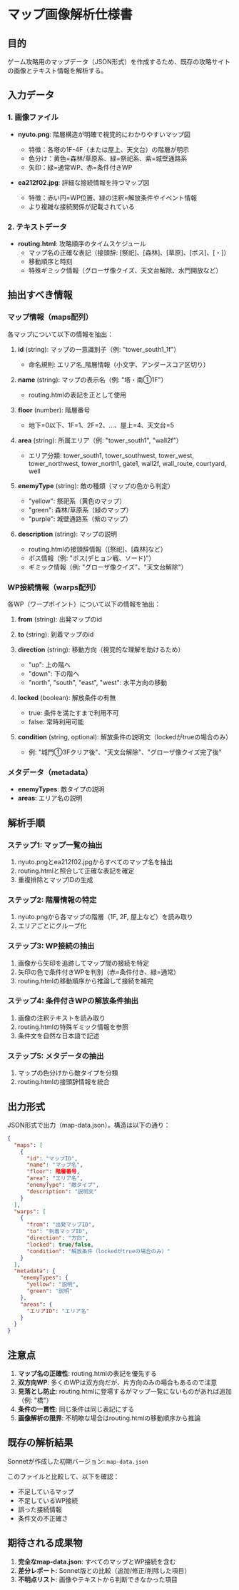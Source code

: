 # マップ画像解析仕様書

## 目的
ゲーム攻略用のマップデータ（JSON形式）を作成するため、既存の攻略サイトの画像とテキスト情報を解析する。

## 入力データ

### 1. 画像ファイル
- **nyuto.png**: 階層構造が明確で視覚的にわかりやすいマップ図
  - 特徴：各塔の1F-4F（または屋上、天文台）の階層が明示
  - 色分け：黄色=森林/草原系、緑=祭祀系、紫=城壁通路系
  - 矢印：緑=通常WP、赤=条件付きWP

- **ea212f02.jpg**: 詳細な接続情報を持つマップ図
  - 特徴：赤い円=WP位置、緑の注釈=解放条件やイベント情報
  - より複雑な接続関係が記載されている

### 2. テキストデータ
- **routing.html**: 攻略順序のタイムスケジュール
  - マップ名の正確な表記（接頭辞: [祭祀]、[森林]、[草原]、[ボス]、[・]）
  - 移動順序と時刻
  - 特殊ギミック情報（グローザ像クイズ、天文台解除、水門開放など）

## 抽出すべき情報

### マップ情報（maps配列）
各マップについて以下の情報を抽出：

1. **id** (string): マップの一意識別子（例: "tower_south1_1f"）
   - 命名規則: エリア名_階層情報（小文字、アンダースコア区切り）

2. **name** (string): マップの表示名（例: "塔・南①1F"）
   - routing.htmlの表記を正として使用

3. **floor** (number): 階層番号
   - 地下=0以下、1F=1、2F=2、...、屋上=4、天文台=5

4. **area** (string): 所属エリア（例: "tower_south1", "wall2f"）
   - エリア分類: tower_south1, tower_southwest, tower_west, tower_northwest, tower_north1, gate1, wall2f, wall_route, courtyard, well

5. **enemyType** (string): 敵の種類（マップの色から判定）
   - "yellow": 祭祀系（黄色のマップ）
   - "green": 森林/草原系（緑のマップ）
   - "purple": 城壁通路系（紫のマップ）

6. **description** (string): マップの説明
   - routing.htmlの接頭辞情報（[祭祀]、[森林]など）
   - ボス情報（例: "ボス(デヒョン戦、ソード)"）
   - ギミック情報（例: "グローザ像クイズ"、"天文台解除"）

### WP接続情報（warps配列）
各WP（ワープポイント）について以下の情報を抽出：

1. **from** (string): 出発マップのid

2. **to** (string): 到着マップのid

3. **direction** (string): 移動方向（視覚的な理解を助けるため）
   - "up": 上の階へ
   - "down": 下の階へ
   - "north", "south", "east", "west": 水平方向の移動

4. **locked** (boolean): 解放条件の有無
   - true: 条件を満たすまで利用不可
   - false: 常時利用可能

5. **condition** (string, optional): 解放条件の説明文（lockedがtrueの場合のみ）
   - 例: "城門①3Fクリア後"、"天文台解除"、"グローザ像クイズ完了後"

### メタデータ（metadata）
- **enemyTypes**: 敵タイプの説明
- **areas**: エリア名の説明

## 解析手順

### ステップ1: マップ一覧の抽出
1. nyuto.pngとea212f02.jpgからすべてのマップ名を抽出
2. routing.htmlと照合して正確な表記を確定
3. 重複排除とマップIDの生成

### ステップ2: 階層情報の特定
1. nyuto.pngから各マップの階層（1F, 2F, 屋上など）を読み取り
2. エリアごとにグループ化

### ステップ3: WP接続の抽出
1. 画像から矢印を追跡してマップ間の接続を特定
2. 矢印の色で条件付きWPを判別（赤=条件付き、緑=通常）
3. routing.htmlの移動順序から推論して接続を補完

### ステップ4: 条件付きWPの解放条件抽出
1. 画像の注釈テキストを読み取り
2. routing.htmlの特殊ギミック情報を参照
3. 条件文を自然な日本語で記述

### ステップ5: メタデータの抽出
1. マップの色分けから敵タイプを分類
2. routing.htmlの接頭辞情報を統合

## 出力形式

JSON形式で出力（map-data.json）。構造は以下の通り：

```json
{
  "maps": [
    {
      "id": "マップID",
      "name": "マップ名",
      "floor": 階層番号,
      "area": "エリア名",
      "enemyType": "敵タイプ",
      "description": "説明文"
    }
  ],
  "warps": [
    {
      "from": "出発マップID",
      "to": "到着マップID",
      "direction": "方向",
      "locked": true/false,
      "condition": "解放条件（lockedがtrueの場合のみ）"
    }
  ],
  "metadata": {
    "enemyTypes": {
      "yellow": "説明",
      "green": "説明"
    },
    "areas": {
      "エリアID": "エリア名"
    }
  }
}
```

## 注意点

1. **マップ名の正確性**: routing.htmlの表記を優先する
2. **双方向WP**: 多くのWPは双方向だが、片方向のみの場合もあるので注意
3. **見落とし防止**: routing.htmlに登場するがマップ一覧にないものがあれば追加（例: "橋"）
4. **条件の一貫性**: 同じ条件は同じ表記にする
5. **画像解析の限界**: 不明瞭な場合はrouting.htmlの移動順序から推論

## 既存の解析結果

Sonnetが作成した初期バージョン: `map-data.json`

このファイルと比較して、以下を確認：
- 不足しているマップ
- 不足しているWP接続
- 誤った接続情報
- 条件文の不正確さ

## 期待される成果物

1. **完全なmap-data.json**: すべてのマップとWP接続を含む
2. **差分レポート**: Sonnet版との比較（追加/修正/削除した項目）
3. **不明点リスト**: 画像やテキストから判断できなかった項目
